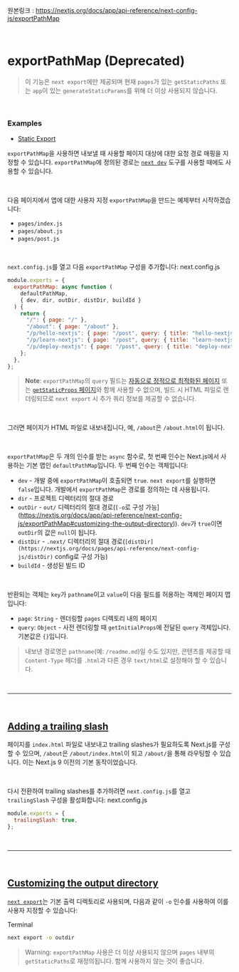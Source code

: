 원본링크 : https://nextjs.org/docs/app/api-reference/next-config-js/exportPathMap

<br>

# **exportPathMap (Deprecated)**

> 이 기능은 `next export`에만 제공되며 현재 `pages`가 있는 `getStaticPaths` 또는 `app`이 있는 `generateStaticParams`를 위해 더 이상 사용되지 않습니다.

<br>

### **Examples**

- [Static Export](https://github.com/vercel/next.js/tree/canary/examples/with-static-export)

`exportPathMap`을 사용하면 내보낼 때 사용할 페이지 대상에 대한 요청 경로 매핑을 지정할 수 있습니다. `exportPathMap`에 정의된 경로는 [`next dev`](https://nextjs.org/docs/app/api-reference/next-cli#development) 도구를 사용할 때에도 사용할 수 있습니다.

<br>

다음 페이지에서 앱에 대한 사용자 지정 `exportPathMap`을 만드는 예제부터 시작하겠습니다:

- `pages/index.js`
- `pages/about.js`
- `pages/post.js`

<br>

`next.config.js`를 열고 다음 `exportPathMap` 구성을 추가합니다:
next.config.js

```jsx
module.exports = {
  exportPathMap: async function (
    defaultPathMap,
    { dev, dir, outDir, distDir, buildId }
  ) {
    return {
      "/": { page: "/" },
      "/about": { page: "/about" },
      "/p/hello-nextjs": { page: "/post", query: { title: "hello-nextjs" } },
      "/p/learn-nextjs": { page: "/post", query: { title: "learn-nextjs" } },
      "/p/deploy-nextjs": { page: "/post", query: { title: "deploy-nextjs" } },
    };
  },
};
```

> **Note**: `exportPathMap`의 `query` 필드는 [자동으로 정적으로 최적화된 페이지](https://nextjs.org/docs/pages/building-your-application/rendering/automatic-static-optimization) 또는 [`getStaticProps` 페이지](https://nextjs.org/docs/pages/building-your-application/data-fetching/get-static-props)와 함께 사용할 수 없으며, 빌드 시 HTML 파일로 렌더링되므로 `next export` 시 추가 쿼리 정보를 제공할 수 없습니다.

<br>

그러면 페이지가 HTML 파일로 내보내집니다, 예, `/about`은 `/about.html`이 됩니다.

<br>

`exportPathMap`은 두 개의 인수를 받는 `async` 함수로, 첫 번째 인수는 Next.js에서 사용하는 기본 맵인 `defaultPathMap`입니다. 두 번째 인수는 객체입니다:

- `dev` - 개발 중에 `exportPathMap`이 호출되면 `true`. `next export`를 실행하면 `false`입니다. 개발에서 `exportPathMap`은 경로를 정의하는 데 사용됩니다.
- `dir` - 프로젝트 디렉터리의 절대 경로
- `outDir` - `out/` 디렉터리의 절대 경로(`[-o`로 구성 가능](https://nextjs.org/docs/app/api-reference/next-config-js/exportPathMap#customizing-the-output-directory)). `dev`가 `true`이면 `outDir`의 값은 `null`이 됩니다.
- `distDir` - `.next/` 디렉터리의 절대 경로(`[distDir](https://nextjs.org/docs/pages/api-reference/next-config-js/distDir)` config로 구성 가능)
- `buildId` - 생성된 빌드 ID

<br>

반환되는 객체는 `key`가 `pathname`이고 `value`이 다음 필드를 허용하는 객체인 페이지 맵입니다:

- `page`: `String` - 렌더링할 `pages` 디렉토리 내의 페이지
- `query`: `Object` - 사전 렌더링할 때 `getInitialProps`에 전달된 `query` 객체입니다. 기본값은 `{}`입니다.

> 내보낸 경로명은 `pathname`(예: `/readme.md`)일 수도 있지만, 콘텐츠를 제공할 때 `Content-Type` 헤더를 `.html`과 다른 경우 `text/html`로 설정해야 할 수 있습니다.

<br>

---

<br>

## **[Adding a trailing slash](https://nextjs.org/docs/app/api-reference/next-config-js/exportPathMap#adding-a-trailing-slash)**

페이지를 `index.html` 파일로 내보내고 trailing slashes가 필요하도록 Next.js를 구성할 수 있으며, `/about`은 `/about/index.html`이 되고 `/about/`을 통해 라우팅할 수 있습니다. 이는 Next.js 9 이전의 기본 동작이었습니다.

<br>

다시 전환하여 trailing slashes를 추가하려면 `next.config.js`를 열고 `trailingSlash` 구성을 활성화합니다:
next.config.js

```jsx
module.exports = {
  trailingSlash: true,
};
```

<br>

---

<br>

## **[Customizing the output directory](https://nextjs.org/docs/app/api-reference/next-config-js/exportPathMap#customizing-the-output-directory)**

[`next export`](https://nextjs.org/docs/pages/building-your-application/deploying/static-exports)는 기본 출력 디렉토리로 사용되며, 다음과 같이 `-o` 인수를 사용하여 이를 사용자 지정할 수 있습니다:

Terminal

```bash
next export -o outdir
```

> Warning: `exportPathMap` 사용은 더 이상 사용되지 않으며 `pages` 내부의 `getStaticPaths`로 재정의됩니다. 함께 사용하지 않는 것이 좋습니다.
